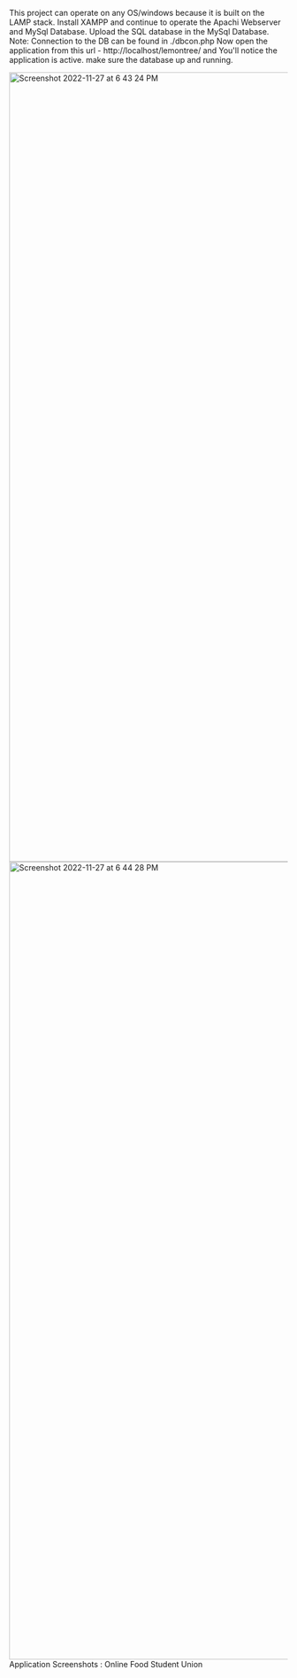 
This project can operate on any OS/windows because it is built on the LAMP stack.
Install XAMPP and continue to operate the Apachi Webserver and MySql Database.
Upload the SQL database in the MySql Database. 
Note: Connection to the DB can be found in ./dbcon.php
Now open the application from this url - http://localhost/lemontree/ and You'll notice the application is active.
make sure the database up and running. 


<img width="1425" alt="Screenshot 2022-11-27 at 6 43 24 PM" src="https://user-images.githubusercontent.com/30373627/204675982-c1bb5deb-902a-4766-bfa7-c6ed6cb2af02.png">
<img width="1440" alt="Screenshot 2022-11-27 at 6 44 28 PM" src="https://user-images.githubusercontent.com/30373627/204675997-b9c57e57-47b4-46bb-9dfc-ba545371622d.png">
Application Screenshots :
Online Food Student Union
